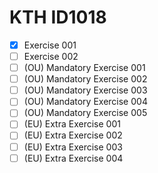 # KTH ID1018

- [x] Exercise 001
- [ ] Exercise 002
- [ ] (OU) Mandatory Exercise 001
- [ ] (OU) Mandatory Exercise 002
- [ ] (OU) Mandatory Exercise 003
- [ ] (OU) Mandatory Exercise 004
- [ ] (OU) Mandatory Exercise 005
- [ ] (EU) Extra Exercise 001
- [ ] (EU) Extra Exercise 002
- [ ] (EU) Extra Exercise 003
- [ ] (EU) Extra Exercise 004